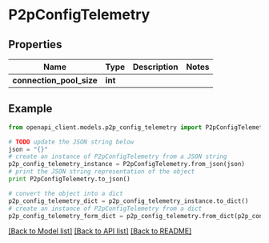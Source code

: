 # P2pConfigTelemetry


## Properties
Name | Type | Description | Notes
------------ | ------------- | ------------- | -------------
**connection_pool_size** | **int** |  | 

## Example

```python
from openapi_client.models.p2p_config_telemetry import P2pConfigTelemetry

# TODO update the JSON string below
json = "{}"
# create an instance of P2pConfigTelemetry from a JSON string
p2p_config_telemetry_instance = P2pConfigTelemetry.from_json(json)
# print the JSON string representation of the object
print P2pConfigTelemetry.to_json()

# convert the object into a dict
p2p_config_telemetry_dict = p2p_config_telemetry_instance.to_dict()
# create an instance of P2pConfigTelemetry from a dict
p2p_config_telemetry_form_dict = p2p_config_telemetry.from_dict(p2p_config_telemetry_dict)
```
[[Back to Model list]](../README.md#documentation-for-models) [[Back to API list]](../README.md#documentation-for-api-endpoints) [[Back to README]](../README.md)


